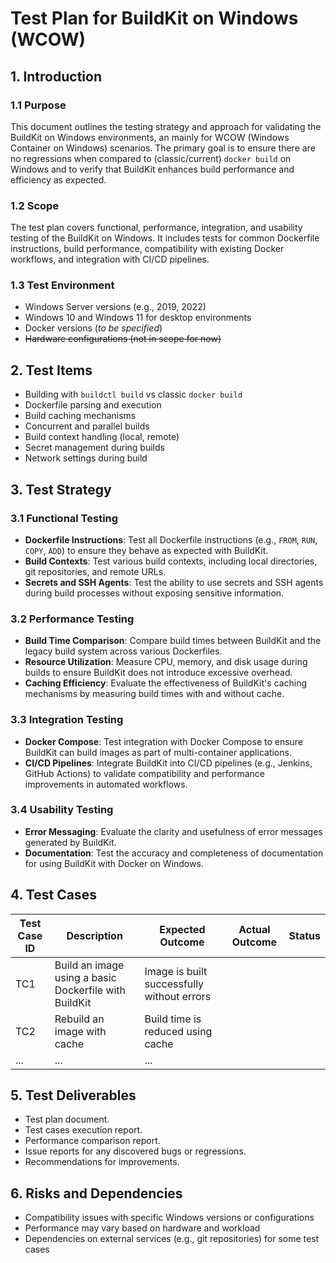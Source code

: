 # Test Plan for BuildKit on Windows (WCOW)

## 1. Introduction

### 1.1 Purpose

This document outlines the testing strategy and approach for validating the BuildKit on Windows environments, an mainly for WCOW (Windows Container on Windows) scenarios. The primary goal is to ensure there are no regressions when compared to (classic/current) `docker build` on Windows and to verify that BuildKit enhances build performance and efficiency as expected.

### 1.2 Scope

The test plan covers functional, performance, integration, and usability testing of the BuildKit on Windows. It includes tests for common Dockerfile instructions, build performance, compatibility with existing Docker workflows, and integration with CI/CD pipelines.

### 1.3 Test Environment

- Windows Server versions (e.g., 2019, 2022)
- Windows 10 and Windows 11 for desktop environments
- Docker versions (_to be specified_)
- ~~Hardware configurations (not in scope for now)~~

## 2. Test Items

- Building with `buildctl build` vs classic `docker build`
- Dockerfile parsing and execution
- Build caching mechanisms
- Concurrent and parallel builds
- Build context handling (local, remote)
- Secret management during builds
- Network settings during build

## 3. Test Strategy

### 3.1 Functional Testing

- **Dockerfile Instructions**: Test all Dockerfile instructions (e.g., `FROM`, `RUN`, `COPY`, `ADD`) to ensure they behave as expected with BuildKit.
- **Build Contexts**: Test various build contexts, including local directories, git repositories, and remote URLs.
- **Secrets and SSH Agents**: Test the ability to use secrets and SSH agents during build processes without exposing sensitive information.

### 3.2 Performance Testing

- **Build Time Comparison**: Compare build times between BuildKit and the legacy build system across various Dockerfiles.
- **Resource Utilization**: Measure CPU, memory, and disk usage during builds to ensure BuildKit does not introduce excessive overhead.
- **Caching Efficiency**: Evaluate the effectiveness of BuildKit's caching mechanisms by measuring build times with and without cache.

### 3.3 Integration Testing

- **Docker Compose**: Test integration with Docker Compose to ensure BuildKit can build images as part of multi-container applications.
- **CI/CD Pipelines**: Integrate BuildKit into CI/CD pipelines (e.g., Jenkins, GitHub Actions) to validate compatibility and performance improvements in automated workflows.

### 3.4 Usability Testing

- **Error Messaging**: Evaluate the clarity and usefulness of error messages generated by BuildKit.
- **Documentation**: Test the accuracy and completeness of documentation for using BuildKit with Docker on Windows.

## 4. Test Cases

| Test Case ID | Description | Expected Outcome | Actual Outcome | Status |
|--------------|-------------|------------------|----------------|--------|
| TC1          | Build an image using a basic Dockerfile with BuildKit | Image is built successfully without errors |                |        |
| TC2          | Rebuild an image with cache | Build time is reduced using cache |                |        |
| ...          | ...         | ...              |                |        |

## 5. Test Deliverables

- Test plan document.
- Test cases execution report.
- Performance comparison report.
- Issue reports for any discovered bugs or regressions.
- Recommendations for improvements.

## 6. Risks and Dependencies

- Compatibility issues with specific Windows versions or configurations
- Performance may vary based on hardware and workload
- Dependencies on external services (e.g., git repositories) for some test cases
